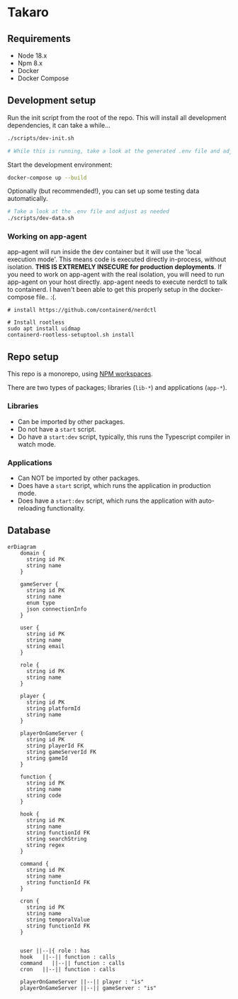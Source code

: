# Takaro

## Requirements

- Node 18.x
- Npm 8.x
- Docker
- Docker Compose

## Development setup

Run the init script from the root of the repo. This will install all development dependencies, it can take a while...

```bash
./scripts/dev-init.sh 

# While this is running, take a look at the generated .env file and adjust as needed
```

Start the development environment:

```bash
docker-compose up --build
```

Optionally (but recommended!), you can set up some testing data automatically.

```bash
# Take a look at the .env file and adjust as needed
./scripts/dev-data.sh
```

### Working on app-agent

 app-agent will run inside the dev container but it will use the 'local execution mode'. This means code is executed directly in-process, without isolation. **THIS IS EXTREMELY INSECURE for production deployments**. If you need to work on app-agent with the real isolation, you will need to run app-agent on your host directly. app-agent needs to execute nerdctl to talk to containerd. I haven't been able to get this properly setup in the docker-compose file.. :(.


```
# install https://github.com/containerd/nerdctl

# Install rootless
sudo apt install uidmap
containerd-rootless-setuptool.sh install
```

## Repo setup

This repo is a monorepo, using [NPM workspaces](https://docs.npmjs.com/cli/v7/using-npm/workspaces).

There are two types of packages; libraries (`lib-*`) and applications (`app-*`).

### Libraries

- Can be imported by other packages.
- Do not have a `start` script.
- Do have a `start:dev` script, typically, this runs the Typescript compiler in watch mode.

### Applications

- Can NOT be imported by other packages.
- Does have a `start` script, which runs the application in production mode.
- Does have a `start:dev` script, which runs the application with auto-reloading functionality.

## Database

```mermaid
erDiagram
    domain {
      string id PK
      string name
    }
    
    gameServer {
      string id PK
      string name
      enum type
      json connectionInfo 
    }

    user {
      string id PK
      string name
      string email
    }

    role {
      string id PK
      string name
    }
    
    player {
      string id PK
      string platformId
      string name
    }

    playerOnGameServer {
      string id PK
      string playerId FK
      string gameServerId FK
      string gameId
    }
    
    function {
      string id PK
      string name
      string code
    }

    hook {
      string id PK
      string name
      string functionId FK
      string searchString
      string regex
    }

    command {
      string id PK
      string name
      string functionId FK
    }

    cron {
      string id PK
      string name
      string temporalValue
      string functionId FK
    }


    user ||--|{ role : has
    hook   ||--|| function : calls
    command   ||--|| function : calls
    cron   ||--|| function : calls

    playerOnGameServer ||--|| player : "is"
    playerOnGameServer ||--|| gameServer : "is"
```